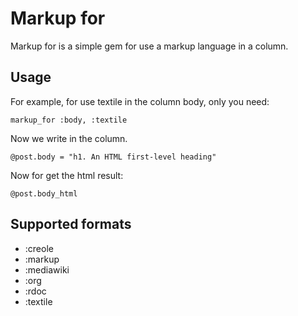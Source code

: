 # Markup for

Markup for is a simple gem for use a markup language in a column.

## Usage

For example, for use textile in the column body, only you need:

<code>markup_for :body, :textile</code>

Now we write in the column.

<code>@post.body = "h1. An HTML first-level heading"</code>

Now for get the html result:

<code>@post.body_html</code>

## Supported formats

* :creole
* :markup
* :mediawiki
* :org
* :rdoc
* :textile
